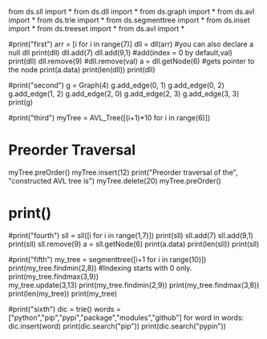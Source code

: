 from ds.sll import *
from ds.dll import *
from ds.graph import *
from ds.avl import *
from ds.trie import *
from ds.segmenttree import *
from ds.inset import *
from ds.treeset import *
from ds.avl import *

#print("first")
arr = [i for i in range(7)]
dll = dll(arr) 		#you can also declare a null dll
print(dll)
dll.add(7)
dll.add(9,1)			#add(index = 0 by default,val)
print(dll)
dll.remove(9)			#dll.remove(val)
a = dll.getNode(6)		#gets pointer to the node
print(a.data)
print(len(dll))
print(dll)

#print("second")
g = Graph(4)
g.add_edge(0, 1)
g.add_edge(0, 2)
g.add_edge(1, 2)
g.add_edge(2, 0)
g.add_edge(2, 3)
g.add_edge(3, 3)
print(g)

#print("third")
myTree = AVL_Tree([(i+1)*10 for i in range(6)])
# Preorder Traversal 
myTree.preOrder()
myTree.insert(12)
print("Preorder traversal of the", "constructed AVL tree is") 
myTree.delete(20)
myTree.preOrder() 
# print() 

#print("fourth")
sll = sll([i for i in range(1,7)])
print(sll)
sll.add(7)
sll.add(9,1)
print(sll)
sll.remove(9)
a = sll.getNode(6)
print(a.data)
print(len(sll))
print(sll)

#print("fifth")
my_tree = segmenttree([i+1 for i in range(10)])
print(my_tree.findmin(2,8))                         #Indexing starts with 0 only.
print(my_tree.findmax(3,9))  
my_tree.update(3,13)
print(my_tree.findmin(2,9))
print(my_tree.findmax(3,8))
print(len(my_tree)) 
print(my_tree)


#print("sixth")
dic = trie()
words = ["python","pip","pypi","package","modules","github"]
for word in words: dic.insert(word)
print(dic.search("pip"))
print(dic.search("pypin"))

